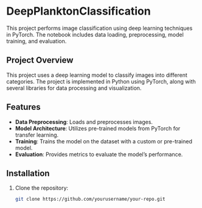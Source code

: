 # DeepPlanktonClassification

This project performs image classification using deep learning techniques in PyTorch. The notebook includes data loading, preprocessing, model training, and evaluation.

## Project Overview

This project uses a deep learning model to classify images into different categories. The project is implemented in Python using PyTorch, along with several libraries for data processing and visualization.

## Features
- **Data Preprocessing**: Loads and preprocesses images.
- **Model Architecture**: Utilizes pre-trained models from PyTorch for transfer learning.
- **Training**: Trains the model on the dataset with a custom or pre-trained model.
- **Evaluation**: Provides metrics to evaluate the model’s performance.

## Installation

1. Clone the repository:
   ```bash
   git clone https://github.com/yourusername/your-repo.git
